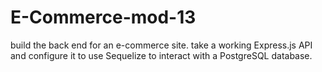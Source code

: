 # E-Commerce-mod-13
 build the back end for an e-commerce site. take a working Express.js API and configure it to use Sequelize to interact with a PostgreSQL database.
